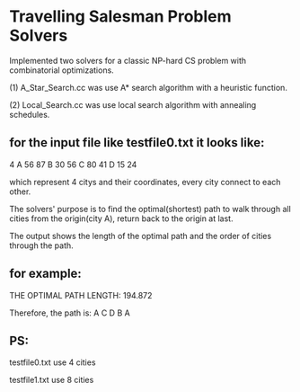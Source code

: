# Travelling Salesman Problem Solvers

Implemented two solvers for a classic NP-hard CS problem with combinatorial optimizations.

(1) A_Star_Search.cc was use A* search algorithm with a heuristic function.

(2) Local_Search.cc was use local search algorithm with annealing schedules.


for the input file like testfile0.txt it looks like:
---------------
4
A 56 87
B 30 56
C 80 41
D 15 24

which represent 4 citys and their coordinates, every city connect to each other.

The solvers' purpose is to find the optimal(shortest) path to walk through all cities from the origin(city A), return back to the origin at last.

The output shows the length of the optimal path and the order of cities through the path.

for example: 
-----------------------------------------
THE OPTIMAL PATH LENGTH: 194.872

Therefore, the path is: A C D B A


PS:
---
testfile0.txt use 4 cities

testfile1.txt use 8 cities
